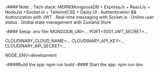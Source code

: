 -#### Note:
  . Tech stack: MERN(MongooseDB + ExpressJs + ReactJs + NodeJs) +Socket.io + TailwindCSS + Daisy UI
  . Authentication && Authorization with JWT
  . Real-time messaging with Socket.io
  . Online user status
  . Global state management with Zustand Store

-#### Setup .env file:
MONGODB_URI=...
PORT=5001
JWT_SECRET=...

CLOUDINARY_CLOUD_NAME=...
CLOUDINARY_API_KEY=...
CLOUDINARY_API_SECRET=...

NODE_ENV=development

-####Build the app:
npm run build
-#### Start the app:
npm run dev

